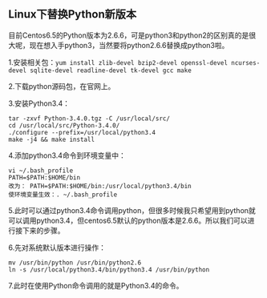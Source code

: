 ## Linux下替换Python新版本

目前Centos6.5的Python版本为2.6.6，可是python3和python2的区别真的是很大呢，现在想入手python3，当然要将python2.6.6替换成python3啦。



1.安装相关包：`yum install zlib-devel bzip2-devel openssl-devel ncurses-devel sqlite-devel readline-devel tk-devel gcc make  `

2.下载python源码包，在官网上。  

3.安装Python3.4：  

```
tar -zxvf Python-3.4.0.tgz -C /usr/local/src/  
cd /usr/local/src/Python-3.4.0/  
./configure --prefix=/usr/local/python3.4  
make -j4 && make install  
```

4.添加python3.4命令到环境变量中：

```  
vi ~/.bash_profile  
PATH=$PATH:$HOME/bin   
改为： PATH=$PATH:$HOME/bin:/usr/local/python3.4/bin  
使环境变量生效：. ~/.bash_profile  
```

5.此时可以通过python3.4命令调用python，但很多时候我只希望用到python就可以调用python3.4，但centos6.5默认的python版本是2.6.6。所以我们可以进行接下来的步骤。  

6.先对系统默认版本进行操作：

```  
mv /usr/bin/python /usr/bin/python2.6  
ln -s /usr/local/python3.4/bin/python3.4 /usr/bin/python  
```

7.此时在使用Python命令调用的就是Python3.4的命令。  